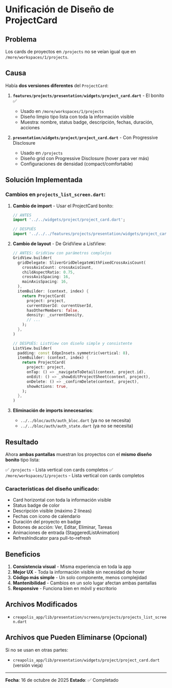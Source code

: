 # Unificación de Diseño de ProjectCard

## Problema

Los cards de proyectos en `/projects` no se veían igual que en `/more/workspaces/1/projects`.

## Causa

Había **dos versiones diferentes** del `ProjectCard`:

1. **`features/projects/presentation/widgets/project_card.dart`** - El bonito ✅

   - Usado en `/more/workspaces/1/projects`
   - Diseño limpio tipo lista con toda la información visible
   - Muestra: nombre, status badge, descripción, fechas, duración, acciones

2. **`presentation/widgets/project/project_card.dart`** - Con Progressive Disclosure
   - Usado en `/projects`
   - Diseño grid con Progressive Disclosure (hover para ver más)
   - Configuraciones de densidad (compact/comfortable)

## Solución Implementada

### Cambios en `projects_list_screen.dart`:

1. **Cambio de import** - Usar el ProjectCard bonito:

   ```dart
   // ANTES
   import '../../widgets/project/project_card.dart';

   // DESPUÉS
   import '../../../features/projects/presentation/widgets/project_card.dart';
   ```

2. **Cambio de layout** - De GridView a ListView:

   ```dart
   // ANTES: GridView con parámetros complejos
   GridView.builder(
     gridDelegate: SliverGridDelegateWithFixedCrossAxisCount(
       crossAxisCount: crossAxisCount,
       childAspectRatio: 0.75,
       crossAxisSpacing: 16,
       mainAxisSpacing: 16,
     ),
     itemBuilder: (context, index) {
       return ProjectCard(
         project: project,
         currentUserId: currentUserId,
         hasOtherMembers: false,
         density: _currentDensity,
         // ...
       );
     },
   )

   // DESPUÉS: ListView con diseño simple y consistente
   ListView.builder(
     padding: const EdgeInsets.symmetric(vertical: 8),
     itemBuilder: (context, index) {
       return ProjectCard(
         project: project,
         onTap: () => _navigateToDetail(context, project.id),
         onEdit: () => _showEditProjectSheet(context, project),
         onDelete: () => _confirmDelete(context, project),
         showActions: true,
       );
     },
   )
   ```

3. **Eliminación de imports innecesarios**:
   - `../../bloc/auth/auth_bloc.dart` (ya no se necesita)
   - `../../bloc/auth/auth_state.dart` (ya no se necesita)

## Resultado

Ahora **ambas pantallas** muestran los proyectos con el **mismo diseño bonito** tipo lista:

✅ `/projects` - Lista vertical con cards completos
✅ `/more/workspaces/1/projects` - Lista vertical con cards completos

### Características del diseño unificado:

- Card horizontal con toda la información visible
- Status badge de color
- Descripción visible (máximo 2 líneas)
- Fechas con icono de calendario
- Duración del proyecto en badge
- Botones de acción: Ver, Editar, Eliminar, Tareas
- Animaciones de entrada (StaggeredListAnimation)
- RefreshIndicator para pull-to-refresh

## Beneficios

1. **Consistencia visual** - Misma experiencia en toda la app
2. **Mejor UX** - Toda la información visible sin necesidad de hover
3. **Código más simple** - Un solo componente, menos complejidad
4. **Mantenibilidad** - Cambios en un solo lugar afectan ambas pantallas
5. **Responsive** - Funciona bien en móvil y escritorio

## Archivos Modificados

- `creapolis_app/lib/presentation/screens/projects/projects_list_screen.dart`

## Archivos que Pueden Eliminarse (Opcional)

Si no se usan en otras partes:

- `creapolis_app/lib/presentation/widgets/project/project_card.dart` (versión vieja)

---

**Fecha**: 16 de octubre de 2025
**Estado**: ✅ Completado
